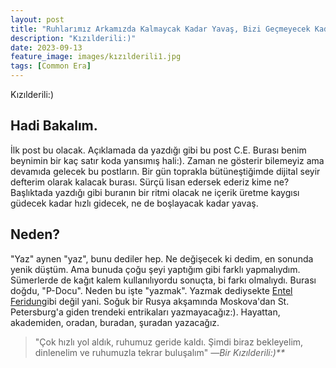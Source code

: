 ```yaml
---
layout: post
title: "Ruhlarımız Arkamızda Kalmaycak Kadar Yavaş, Bizi Geçmeyecek Kadar Hızlı."
description: "Kızılderili:)"
date: 2023-09-13
feature_image: images/kızılderili1.jpg
tags: [Common Era]
---
```


Kızılderili:)

<!--more-->

## Hadi Bakalım.

İlk post bu olacak. Açıklamada da yazdığı gibi bu post C.E. Burası benim beynimin bir kaç satır koda yansımış hali:). Zaman ne gösterir bilemeyiz ama devamıda gelecek bu postların. Bir gün toprakla bütüneştiğimde dijital seyir defterim olarak kalacak burası. Sürçü lisan edersek ederiz kime ne? Başlıktada yazdığı gibi buranın bir ritmi olacak ne içerik üretme kaygısı güdecek kadar hızlı gidecek, ne de boşlayacak kadar yavaş.

## Neden?

"Yaz" aynen "yaz", bunu dediler hep. Ne değişecek ki dedim, en sonunda yenik düştüm. Ama bunuda çoğu şeyi yaptığım gibi farklı yapmalıydım. Sümerlerde de kağıt kalem kullanılıyordu sonuçta, bi farkı olmalıydı. Burası doğdu, "P-Docu". Neden bu işte "yazmak". Yazmak dediysekte [Entel Feridun](https://deep-turkish-web.fandom.com/tr/wiki/Entel_Feridun(Karakter))gibi değil yani. Soğuk bir Rusya akşamında Moskova'dan St. Petersburg'a giden trendeki entrikaları yazmayacağız:). Hayattan, akademiden, oradan, buradan, şuradan yazacağız.



> "Çok hızlı yol aldık, ruhumuz geride kaldı. Şimdi biraz bekleyelim, dinlenelim ve ruhumuzla tekrar buluşalım"
> <cite>―Bir Kızılderili:)**</cite>

